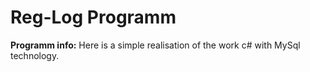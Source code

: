 # Reg-Log Programm
**Programm info:**
      Here is a simple realisation of the work c# with MySql technology.
